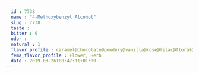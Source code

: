 ```yaml
---
  id : 7738
  name : "4-Methoxybenzyl Alcohol"
  slug : 7738
  taste : 
  bitter : 0
  odor : 
  natural : 1
  flavor_profile : caramel@chocolate@powdery@vanilla@rose@lilac@floral@sweet@honey@hawthorn@hyacinth@flower
  fema_flavor_profile : Flower, Herb
  date : 2019-03-26T08:47:11+01:00
---
```



